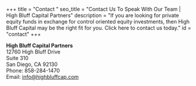 +++
title = "Contact "
seo_title = "Contact Us To Speak With Our Team | High Bluff Capital Partners"
description = "If you are looking for private equity funds in exchange for control oriented equity investments, then High Bluff Capital may be the right fit for you. Click here to contact us today."
id = "contact"
+++

**High Bluff Capital Partners**  
12760 High Bluff Drive  
Suite 310  
San Diego, CA 92130  
Phone: 858-284-1470  
Email: info@highbluffcap.com
